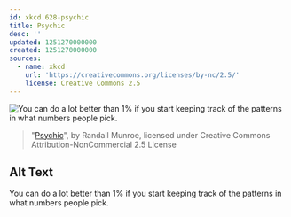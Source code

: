 ```yaml
---
id: xkcd.628-psychic
title: Psychic
desc: ''
updated: 1251270000000
created: 1251270000000
sources:
  - name: xkcd
    url: 'https://creativecommons.org/licenses/by-nc/2.5/'
    license: Creative Commons 2.5
---
```

![You can do a lot better than 1% if you start keeping track of the patterns in what numbers people pick.](https://imgs.xkcd.com/comics/psychic.png)
> "[Psychic](https://xkcd.com/628/)", by Randall Munroe, licensed under Creative Commons Attribution-NonCommercial 2.5 License

## Alt Text
You can do a lot better than 1% if you start keeping track of the patterns in what numbers people pick.
